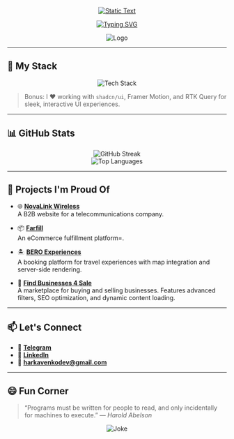 <p align="center">
  <a href="https://git.io/typing-svg">
    <img src="https://readme-typing-svg.demolab.com?font=Fira+Code&size=28&duration=1&pause=100000&color=628FDB&center=true&vCenter=true&width=435&lines=Denys+Harkavenko" alt="Static Text" />
  </a>
</p>
<p align="center">
  <a href="https://git.io/typing-svg">
    <img src="https://readme-typing-svg.demolab.com?font=Fira+Code&pause=1000&color=38BDAE&center=true&vCenter=true&width=435&lines=Front-end+web+and+app+developer;3%2B+years+of+development" alt="Typing SVG" />
  </a>
</p>

<p align="center">
  <img src="https://media2.giphy.com/media/v1.Y2lkPTc5MGI3NjExbW5qcWxvaDF2dmJkM2pjNmsxY2phdHN4dTJxZmMyZ2p0eTNjZ2kwYyZlcD12MV9pbnRlcm5hbF9naWZfYnlfaWQmY3Q9Zw/k81NasbqkKA5HSyJxN/giphy.gif" alt="Logo" />
</p>

---

## 🧠 My Stack

<p align="center">
  <img src="https://skillicons.dev/icons?i=ts,js,react,nextjs,nodejs,tailwind,materialui,postgres,vercel,figma,redux,pnpm" alt="Tech Stack" />
</p>

> Bonus: I ❤️ working with `shadcn/ui`, Framer Motion, and RTK Query for sleek, interactive UI experiences.

---

## 📊 GitHub Stats

<p align="center">
<!--   <img src="https://github-readme-stats.vercel.app/api?username=denysharkavenko&show_icons=true&theme=tokyonight&hide_border=true" alt="GitHub Stats" /> -->
<!--   <br/> -->
  <img src="https://github-readme-streak-stats.herokuapp.com/?user=denysharkavenko&theme=tokyonight&hide_border=true" alt="GitHub Streak" />
  <br/>
  <img src="https://github-readme-stats.vercel.app/api/top-langs/?username=denysharkavenko&layout=compact&theme=tokyonight&hide_border=true" alt="Top Languages" />
</p>

---

## 🚀 Projects I'm Proud Of

- 🌐 [**NovaLink Wireless**](https://www.novalinkwireless.com/)  
  A B2B website for a telecommunications company.

- 📦 [**Farfill**](https://farfill.com/)  
  An eCommerce fulfillment platform=.

- 🏝️ [**BERO Experiences**](https://www.beroexperiences.com/)  
  A booking platform for travel experiences with map integration and server-side rendering.

- 🏢 [**Find Businesses 4 Sale**](https://www.findbusinesses4sale.com/)  
  A marketplace for buying and selling businesses. Features advanced filters, SEO optimization, and dynamic content loading.

---

## 📫 Let's Connect

- 💬 **[Telegram](https://t.me/DenysHarkavenko)**
- 💼 **[LinkedIn](https://www.linkedin.com/in/denys-harkavenko-52234a251/)**
- 📧 **harkavenkodev@gmail.com**

---

## 😄 Fun Corner

> “Programs must be written for people to read, and only incidentally for machines to execute.” — *Harold Abelson*

<p align="center">
  <img src="https://readme-jokes.vercel.app/api?theme=tokyonight" alt="Joke" />
</p>
